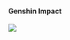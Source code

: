 #### Genshin Impact
[![](https://genshin-card.himiku.com/detail/10/5680906.png)](https://genshin-card.himiku.com)
